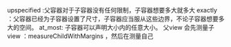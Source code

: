 upspecified :父容器对于子容器没有任何限制，子容器想要多大就多大
exactly ：父容器已经为子容器设置了尺寸，子容器应当服从这些边界，不论子容器想要多大的空间。
at_most: 子容器可以声明大小内的任意大小。
父view 会先测量子view ：measureChildWithMargins ，然后在测量自己